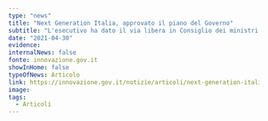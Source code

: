 ```yaml
---
type: "news"
title: "Next Generation Italia, approvato il piano del Governo"
subtitle: "L'esecutivo ha dato il via libera in Consiglio dei ministri al Piano nazionale di ripresa e resilienza."
date: "2021-04-30"
evidence:
internalNews: false
fonte: innovazione.gov.it
showInHome: false
typeOfNews: Articolo
link: https://innovazione.gov.it/notizie/articoli/next-generation-italia-approvato-il-piano-del-governo/
image:
tags:
  - Articoli
---
```

